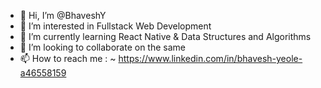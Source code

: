- 👋 Hi, I’m @BhaveshY
- 👀 I’m interested in Fullstack Web Development
- 🌱 I’m currently learning React Native & Data Structures and Algorithms
- 💞️ I’m looking to collaborate on the same
- 📫 How to reach me :  ~ https://www.linkedin.com/in/bhavesh-yeole-a46558159          

<!---
BhaveshY/BhaveshY is a ✨ special ✨ repository because its `README.md` (this file) appears on your GitHub profile.
You can click the Preview link to take a look at your changes.
--->
